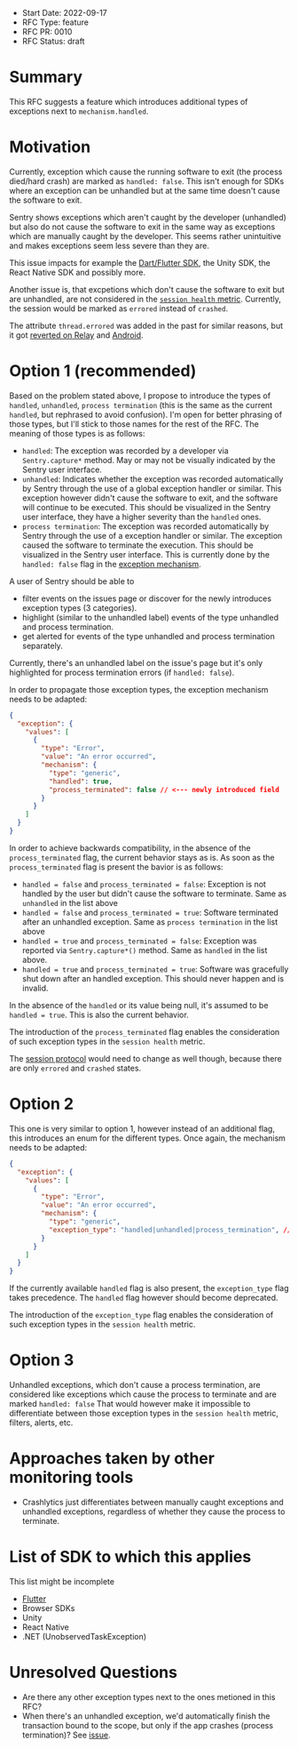 * Start Date: 2022-09-17
* RFC Type: feature
* RFC PR: 0010
* RFC Status: draft

# Summary

This RFC suggests a feature which introduces additional types of exceptions next to `mechanism.handled`.

# Motivation

Currently, exception which cause the running software to exit (the process died/hard crash) are marked as `handled: false`. This isn't enough for SDKs where an exception can be unhandled but at the same time doesn't cause the software to exit.

Sentry shows exceptions which aren't caught by the developer (unhandled) but also do not cause the software to exit in the same way as exceptions which are manually caught by the developer. This seems rather unintuitive and makes exceptions seem less severe than they are.

This issue impacts for example the [Dart/Flutter SDK](https://github.com/getsentry/sentry-dart/issues/456), the Unity SDK, the React Native SDK and possibly more.

Another issue is, that excpetions which don't cause the software to exit but are unhandled, are not considered in the [`session health` metric](https://develop.sentry.dev/sdk/sessions/).
Currently, the session would be marked as `errored` instead of `crashed`.

The attribute `thread.errored` was added in the past for similar reasons, but it got [reverted on Relay](https://github.com/getsentry/relay/pull/306) and [Android](https://github.com/getsentry/sentry-android/pull/187).

# Option 1 (recommended)

Based on the problem stated above, I propose to introduce the types of `handled`, `unhandled`, `process termination` (this is the same as the current `handled`, but rephrased to avoid confusion). I'm open for better phrasing of those types, but I'll stick to those names for the rest of the RFC. The meaning of those types is as follows:

- `handled`: The exception was recorded by a developer via `Sentry.capture*` method. May or may not be visually indicated by the Sentry user interface.
- `unhandled`: Indicates whether the exception was recorded automatically by Sentry through the use of a global exception handler or similar. This exception however didn't cause the software to exit, and the software will continue to be executed. This should be visualized in the Sentry user interface, they have a higher severity than the `handled` ones.
- `process termination`: The exception was recorded automatically by Sentry through the use of a exception handler or similar. The exception caused the software to terminate the execution. This should be visualized in the Sentry user interface. This is currently done by the `handled: false` flag in the [exception mechanism](https://develop.sentry.dev/sdk/event-payloads/exception/#exception-mechanism).

A user of Sentry should be able to 

- filter events on the issues page or discover for the newly introduces exception types (3 categories).
- highlight (similar to the unhandled label) events of the type unhandled and process termination.
- get alerted for events of the type unhandled and process termination separately.

Currently, there's an unhandled label on the issue's page but it's only highlighted for process termination errors (if `handled: false`).

In order to propagate those exception types, the exception mechanism needs to be adapted:

```json
{
  "exception": {
    "values": [
      {
        "type": "Error",
        "value": "An error occurred",
        "mechanism": {
          "type": "generic",
          "handled": true,
          "process_terminated": false // <--- newly introduced field
        }
      }
    ]
  }
}
```

In order to achieve backwards compatibility, in the absence of the `process_terminated` flag, the current behavior stays as is.
As soon as the `process_terminated` flag is present the bavior is as follows:

- `handled = false` and `process_terminated = false`: Exception is not handled by the user but didn't cause the software to terminate. Same as `unhandled` in the list above
- `handled = false` and `process_terminated = true`: Software terminated after an unhandled exception. Same as `process termination` in the list above
- `handled = true` and `process_terminated = false`: Exception was reported via `Sentry.capture*()` method. Same as `handled` in the list above.
- `handled = true` and `process_terminated = true`: Software was gracefully shut down after an handled exception. This should never happen and is invalid.

In the absence of the `handled` or its value being null, it's assumed to be `handled = true`. This is also the current behavior.

The introduction of the `process_terminated` flag enables the consideration of such exception types in the `session health` metric.

The [session protocol](https://docs.sentry.io/product/releases/health/#session-status) would need to change as well though, because there are only `errored` and `crashed` states.

# Option 2

This one is very similar to option 1, however instead of an additional flag, this introduces an enum for the different types.
Once again, the mechanism needs to be adapted:

```json
{
  "exception": {
    "values": [
      {
        "type": "Error",
        "value": "An error occurred",
        "mechanism": {
          "type": "generic",
          "exception_type": "handled|unhandled|process_termination", // <--- newly introduced field
        }
      }
    ]
  }
}
```

If the currently available `handled` flag is also present, the `exception_type` flag takes precedence. The `handled` flag however should become deprecated.

The introduction of the `exception_type` flag enables the consideration of such exception types in the `session health` metric.

# Option 3

Unhandled exceptions, which don't cause a process termination, are considered like exceptions which cause the process to terminate and are marked `handled: false`
That would however make it impossible to differentiate between those exception types in the `session health` metric, filters, alerts, etc.

# Approaches taken by other monitoring tools

- Crashlytics just differentiates between manually caught exceptions and unhandled exceptions, regardless of whether they cause the process to terminate.

# List of SDK to which this applies

This list might be incomplete

- [Flutter](https://github.com/getsentry/sentry-dart/issues/456)
- Browser SDKs
- Unity
- React Native
- .NET (UnobservedTaskException)

# Unresolved Questions

- Are there any other exception types next to the ones metioned in this RFC?
- When there's an unhandled exception, we'd automatically finish the transaction bound to the scope, but only if the app crashes (process termination)? See [issue](https://github.com/getsentry/develop/issues/443).
